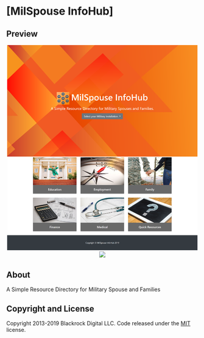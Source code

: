 # [MilSpouse InfoHub]

## Preview
<p align="center"><img style="text-align: center; width: 500px" src="img/screenshot-home.png">
<img style="text-align: center; width: 500px" src="img/screenshot-quick-resources.png">
</p>


## About
A Simple Resource Directory for Military Spouse and Families

## Copyright and License

Copyright 2013-2019 Blackrock Digital LLC. Code released under the [MIT](https://github.com/BlackrockDigital/startbootstrap-modern-business/blob/gh-pages/LICENSE) license.
